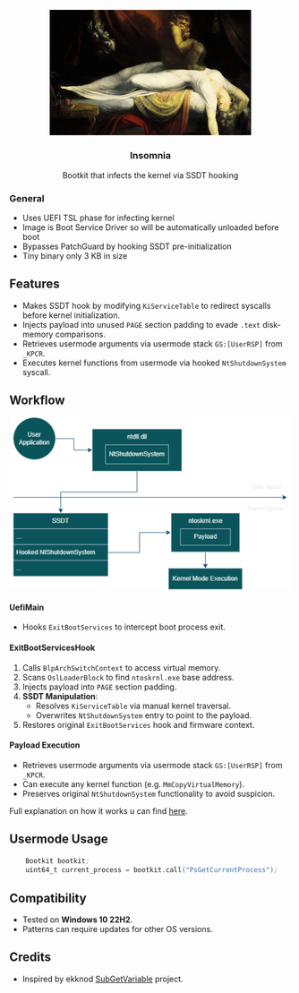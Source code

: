 <p align="center">
    <img src=".github/insomnia.png" alt="Insomnia" width="360" />
    <h3 align="center">Insomnia</h3>
    <p align="center">Bootkit that infects the kernel via SSDT hooking</p>
</p>

### General
- Uses UEFI TSL phase for infecting kernel
- Image is Boot Service Driver so will be automatically unloaded before boot
- Bypasses PatchGuard by hooking SSDT pre-initialization
- Tiny binary only 3 KB in size

## Features

- Makes SSDT hook by modifying `KiServiceTable` to redirect syscalls before kernel initialization.
- Injects payload into unused `PAGE` section padding to evade `.text` disk-memory comparisons.
- Retrieves usermode arguments via usermode stack `GS:[UserRSP]` from `_KPCR`.
- Executes kernel functions from usermode via hooked `NtShutdownSystem` syscall.

## Workflow
<img src=".github/workflow.png" alt="Insomnia Workflow"/>

#### UefiMain
- Hooks `ExitBootServices` to intercept boot process exit.

#### ExitBootServicesHook
1. Calls `BlpArchSwitchContext` to access virtual memory.
2. Scans `OslLoaderBlock` to find `ntoskrnl.exe` base address.
3. Injects payload into `PAGE` section padding.
4. **SSDT Manipulation**: 
   - Resolves `KiServiceTable` via manual kernel traversal.
   - Overwrites `NtShutdownSystem` entry to point to the payload.
5. Restores original `ExitBootServices` hook and firmware context.

#### Payload Execution
- Retrieves usermode arguments via usermode stack `GS:[UserRSP]` from `_KPCR`.
- Can execute any kernel function (e.g. `MmCopyVirtualMemory`).
- Preserves original `NtShutdownSystem` functionality to avoid suspicion.


Full explanation on how it works u can find [here](https://3a1.github.io/posts/insomnia-bootkit/).

## Usermode Usage
```asm
    Bootkit bootkit;
    uint64_t current_process = bootkit.call("PsGetCurrentProcess");
```

## Compatibility
- Tested on **Windows 10 22H2**. 
- Patterns can require updates for other OS versions.

## Credits
- Inspired by ekknod [SubGetVariable](https://github.com/ekknod/SubGetVariable) project.
